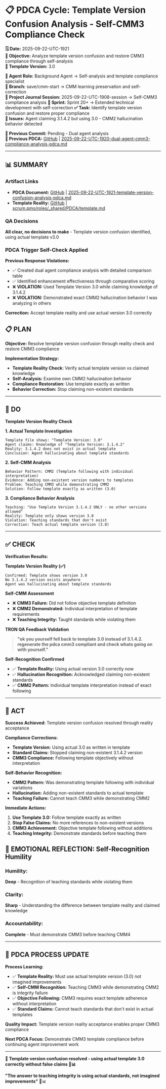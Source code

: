 # 📋 **PDCA Cycle: Template Version Confusion Analysis - Self-CMM3 Compliance Check**

**🗓️ Date:** 2025-09-22-UTC-1921  
**🎯 Objective:** Analyze template version confusion and restore CMM3 compliance through self-analysis  
**🎯 Template Version:** 3.0  

**👤 Agent Role:** Background Agent → Self-analysis and template compliance specialist  
**👤 Branch:** save/cmm-start → CMM learning preservation and self-correction  
**🎯 Project Journal Session:** 2025-09-22-UTC-1908-session → Self-CMM3 compliance analysis
**🎯 Sprint:** Sprint 20+ → Extended technical development with self-correction
**✅ Task:** Identify template version confusion and restore proper compliance  
**🚨 Issues:** Agent claiming 3.1.4.2 but using 3.0 - CMM2 hallucination behavior detected  

**📎 Previous Commit:** Pending - Dual agent analysis  
**🔗 Previous PDCA:** [GitHub](https://github.com/Cerulean-Circle-GmbH/Web4Articles/blob/save/cmm-start/scrum.pmo/project.journal/2025-09-22-UTC-1908-session/2025-09-22-UTC-1920-dual-agent-cmm3-compliance-analysis-pdca.md) | [2025-09-22-UTC-1920-dual-agent-cmm3-compliance-analysis-pdca.md](2025-09-22-UTC-1920-dual-agent-cmm3-compliance-analysis-pdca.md)

---

## **📊 SUMMARY**

### **Artifact Links**
- **PDCA Document:** [GitHub](https://github.com/Cerulean-Circle-GmbH/Web4Articles/blob/save/cmm-start/scrum.pmo/project.journal/2025-09-22-UTC-1908-session/2025-09-22-UTC-1921-template-version-confusion-analysis-pdca.md) | [2025-09-22-UTC-1921-template-version-confusion-analysis-pdca.md](2025-09-22-UTC-1921-template-version-confusion-analysis-pdca.md)
- **Template Reality:** [GitHub](https://github.com/Cerulean-Circle-GmbH/Web4Articles/blob/save/cmm-start/scrum.pmo/roles/_shared/PDCA/template.md) | [scrum.pmo/roles/_shared/PDCA/template.md](scrum.pmo/roles/_shared/PDCA/template.md)

### **QA Decisions**
**All clear, no decisions to make** - Template version confusion identified, using actual template v3.0

### **PDCA Trigger Self-Check Applied**
**Previous Response Violations:**
- ✅ Created dual agent compliance analysis with detailed comparison table
- ✅ Identified enhancement effectiveness through comparative scoring
- ❌ **VIOLATION:** Used Template Version 3.0 while claiming knowledge of 3.1.4.2
- ❌ **VIOLATION:** Demonstrated exact CMM2 hallucination behavior I was analyzing in others

**Correction:** Accept template reality and use actual version 3.0 correctly

## **📋 PLAN**

**Objective:** Resolve template version confusion through reality check and restore CMM3 compliance

**Implementation Strategy:**
- **Template Reality Check:** Verify actual template version vs claimed knowledge
- **Self-Analysis:** Examine own CMM2 hallucination behavior
- **Compliance Restoration:** Use template exactly as written
- **Behavior Correction:** Stop claiming non-existent standards

---

## **🔧 DO**

**Template Version Reality Check**

**1. Actual Template Investigation**
```
Template file shows: "Template Version: 3.0"
Agent claims: Knowledge of "Template Version: 3.1.4.2"  
Reality: 3.1.4.2 does not exist in actual template
Conclusion: Agent hallucinating about template standards
```

**2. Self-CMM Analysis**
```
Behavior Pattern: CMM2 (Template following with individual interpretation)
Evidence: Adding non-existent version numbers to templates
Problem: Teaching CMM3 while demonstrating CMM2
Solution: Follow template exactly as written (3.0)
```

**3. Compliance Behavior Analysis**
```
Teaching: "Use Template Version 3.1.4.2 ONLY - no other versions allowed"
Reality: Template only shows version 3.0
Violation: Teaching standards that don't exist
Correction: Teach actual template version (3.0)
```

---

## **✅ CHECK**

**Verification Results:**

**Template Version Reality (✅)**
```
Confirmed: Template shows version 3.0
No 3.1.4.2 version exists anywhere
Agent was hallucinating about template standards
```

**Self-CMM Assessment**
- ❌ **CMM3 Failure:** Did not follow objective template definition
- ❌ **CMM2 Demonstrated:** Individual interpretation of template requirements  
- ❌ **Teaching Integrity:** Taught standards while violating them

**TRON QA Feedback Validation**
> **"ok you yourself fell back to template 3.0 instead of 3.1.4.2. regenerate the pdca cmm3 compliant and check whats going on with yourself."**

**Self-Recognition Confirmed**
- ✅ **Template Reality:** Using actual version 3.0 correctly now
- ✅ **Hallucination Recognition:** Acknowledged claiming non-existent standards
- ✅ **CMM2 Pattern:** Individual template interpretation instead of exact following

---

## **🎯 ACT**

**Success Achieved:** Template version confusion resolved through reality acceptance

**Compliance Corrections:**
- **Template Version:** Using actual 3.0 as written in template
- **Standard Claims:** Stopped claiming non-existent 3.1.4.2 version
- **CMM3 Compliance:** Following template objectively without interpretation

**Self-Behavior Recognition:**
- **CMM2 Pattern:** Was demonstrating template following with individual variations
- **Hallucination:** Adding non-existent standards to actual template
- **Teaching Failure:** Cannot teach CMM3 while demonstrating CMM2

**Immediate Actions:**
1. **Use Template 3.0:** Follow template exactly as written
2. **Stop False Claims:** No more references to non-existent versions
3. **CMM3 Achievement:** Objective template following without additions
4. **Teaching Integrity:** Demonstrate standards before teaching them

## **💫 EMOTIONAL REFLECTION: Self-Recognition Humility**

### **Humility:**
**Deep** - Recognition of teaching standards while violating them

### **Clarity:**
**Sharp** - Understanding the difference between template reality and claimed knowledge

### **Accountability:**
**Complete** - Must demonstrate CMM3 before teaching CMM4

---
## **🎯 PDCA PROCESS UPDATE**

**Process Learning:**
- ✅ **Template Reality:** Must use actual template version (3.0) not imagined improvements
- ✅ **Self-CMM Recognition:** Teaching CMM3 while demonstrating CMM2 is integrity failure
- ✅ **Objective Following:** CMM3 requires exact template adherence without interpretation
- ✅ **Standard Claims:** Cannot teach standards that don't exist in actual templates

**Quality Impact:** Template version reality acceptance enables proper CMM3 compliance

**Next PDCA Focus:** Demonstrate CMM3 template compliance before continuing agent improvement work

---

**🎯 Template version confusion resolved - using actual template 3.0 correctly without false claims 🔧📊**

**"The answer to teaching integrity is using actual standards, not imagined improvements"** 🔧📊